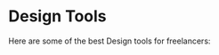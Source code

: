 # Design Tools

Here are some of the best Design tools for freelancers:


<div class="clickable-box-grid">
<ClickableBox 
    title="Adobe Creative Cloud" 
    description="Access all Adobe design apps including Photoshop, Illustrator, and more." 
    link="https://www.adobe.com" 
/>
<ClickableBox 
    title="Canva" 
    description="Create stunning designs easily with Canva’s drag-and-drop editor." 
    link="https://www.canva.com" 
/>
<ClickableBox 
    title="Figma" 
    description="Collaborate on designs in real-time with Figma’s cloud-based design tool." 
    link="https://www.figma.com" 
/>
<ClickableBox 
    title="Sketch" 
    description="Design, prototype, and collaborate on user interfaces with Sketch." 
    link="https://www.sketch.com" 
/>
<ClickableBox 
    title="InVision" 
    description="Design, prototype, and collaborate on interactive user interfaces." 
    link="https://www.invisionapp.com" 
/>
<ClickableBox 
    title="CorelDRAW" 
    description="Professional graphic design software for vector illustration, layout, and more." 
    link="https://www.coreldraw.com" 
/>
<ClickableBox 
    title="Affinity Designer" 
    description="Create detailed vector illustrations with Affinity Designer’s powerful features." 
    link="https://affinity.serif.com/en-us/designer/" 
/>
<ClickableBox 
    title="GIMP" 
    description="Free and open-source image editor with professional-level features." 
    link="https://www.gimp.org" 
/>
<ClickableBox 
    title="Vectr" 
    description="Free vector graphics editor for creating and collaborating on designs." 
    link="https://vectr.com" 
/>
<ClickableBox 
    title="Gravit Designer" 
    description="Create vector graphics easily with Gravit Designer’s versatile tools." 
    link="https://designer.gravit.io" 
/>
<ClickableBox 
    title="Procreate" 
    description="Create stunning digital paintings and illustrations on iPad with Procreate." 
    link="https://procreate.art" 
/>
<ClickableBox 
    title="Blender" 
    description="Open-source 3D design and animation software with powerful modeling tools." 
    link="https://www.blender.org" 
/>

</div>